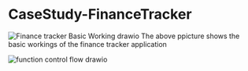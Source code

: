 # CaseStudy-FinanceTracker
 
![Finance tracker Basic Working drawio](https://github.com/joyal0/CaseStudy-FinanceTracker/assets/76865773/f68623b2-22b6-4f6a-b496-b896f68de7be)
The above ppicture shows the basic workings of the finance tracker application


![function control flow drawio](https://github.com/joyal0/CaseStudy-FinanceTracker/assets/76865773/bdbe0f29-0ce1-4dd4-8499-104be28a30f6)
